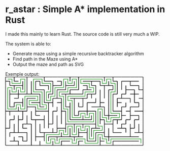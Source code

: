 # r_astar : Simple A* implementation in Rust

I made this mainly to learn Rust. The source code is still very much a WIP.

The system is able to:
 * Generate maze using a simple recursive backtracker algorithm
 * Find path in the Maze using A*
 * Output the maze and path as SVG

Exemple output:
![Solved maze](https://raw.githubusercontent.com/maeln/r_astar/master/exemple.png)

